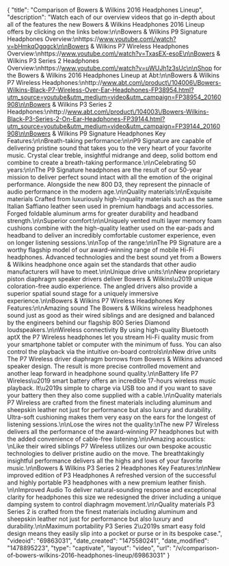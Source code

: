 {
    "title": "Comparison of Bowers & Wilkins 2016 Headphones Lineup",
    "description": "Watch each of our overview videos that go in-depth about all of the features the new Bowers & Wilkins Headphones 2016 Lineup offers by clicking on the links below:\n\nBowers & Wilkins P9 Signature Headphones Overview:\nhttps:\/\/www.youtube.com\/watch?v=bHmkqOgqgck\n\nBowers & Wilkins P7 Wireless Headphones Overview:\nhttps:\/\/www.youtube.com\/watch?v=TxasEX-esoE\n\nBowers & Wilkins P3 Series 2 Headphones Overview:\nhttps:\/\/www.youtube.com\/watch?v=uWUJh1z3sUc\n\nShop for the Bowers & Wilkins 2016 Headphones Lineup at Abt:\n\nBowers & Wilkins P7 Wireless Headphones:\nhttp:\/\/www.abt.com\/product\/104006\/Bowers-Wilkins-Black-P7-Wireless-Over-Ear-Headphones-FP38954.html?utm_source=youtube&utm_medium=video&utm_campaign=FP38954_20160908\n\nBowers & Wilkins P3 Series 2 Headphones:\nhttp:\/\/www.abt.com\/product\/104003\/Bowers-Wilkins-Black-P3-Series-2-On-Ear-Headphones-FP39144.html?utm_source=youtube&utm_medium=video&utm_campaign=FP39144_20160908\n\nBowers & Wilkins P9 Signature Headphones Key Features:\n\nBreath-taking performance:\n\nP9 Signature are capable of delivering pristine sound that takes you to the very heart of your favorite music. Crystal clear treble, insightful midrange and deep, solid bottom end combine to create a breath-taking performance.\n\nCelebrating 50 years:\n\nThe P9 Signature headphones are the result of our 50-year mission to deliver perfect sound intact with all the emotion of the original performance. Alongside the new 800 D3, they represent the pinnacle of audio performance in the modern age.\n\nQuality materials:\n\nExquisite materials Crafted from luxuriously high-\nquality materials such as the same Italian Saffiano leather seen used in premium handbags and accessories. Forged foldable aluminum arms for greater durability and headband strength.\n\nSuperior comfort:\n\nUniquely vented multi layer memory foam cushions combine with the high-quality leather used on the ear-pads and headband to deliver an incredibly comfortable customer experience, even on longer listening sessions.\n\nTop of the range:\n\nThe P9 Signature are a worthy flagship model of our award-winning range of mobile Hi-Fi headphones. Advanced technologies and the best sound yet from a Bowers & Wilkins headphone once again set the standards that other audio manufacturers will have to meet.\n\nUnique drive units:\n\nNew proprietary piston diaphragm speaker drivers deliver Bowers & Wilkins\u2019 unique coloration-free audio experience. The angled drivers also provide a superior spatial sound stage for a uniquely immersive experience.\n\nBowers & Wilkins P7 Wireless Headphones Key Features:\n\nAmazing sound The Bowers & Wilkins wireless headphones sound just as good as their wired siblings and are designed and balanced by the engineers behind our flagship 800 Series Diamond loudspeakers.\n\nWireless connectivity By using high-quality Bluetooth aptX the P7 Wireless headphones let you stream Hi-Fi quality music from your smartphone tablet or computer with the minimum of fuss. You can also control the playback via the intuitive on-board controls\n\nNew drive units The P7 Wireless driver diaphragm borrows from Bowers & Wilkins advanced speaker design. The result is more precise controlled movement and another leap forward in headphone sound quality.\n\nBattery life P7 Wireless\u2019 smart battery offers an incredible 17-hours wireless music playback. It\u2019s simple to charge via USB too and if you want to save your battery then they also come supplied with a cable.\n\nQuality materials P7 Wireless are crafted from the finest materials including aluminum and sheepskin leather not just for performance but also luxury and durability. Ultra-soft cushioning makes them very easy on the ears for the longest of listening sessions.\n\nLose the wires not the quality:\nThe new P7 Wireless delivers all the performance of the award-winning P7 headphones but with the added convenience of cable-free listening.\n\nAmazing acoustics: \nLike their wired siblings P7 Wireless utilizes our own bespoke acoustic technologies to deliver pristine audio on the move. The breathtakingly insightful performance delivers all the highs and lows of your favorite music.\n\nBowers & Wilkins P3 Series 2 Headphones Key Features:\n\nNew improved edition of P3 Headphones A refreshed version of the successful and highly portable P3 headphones with a new premium leather finish. \n\nImproved Audio To deliver natural-sounding response and exceptional clarity for headphones this size we redesigned the driver including a unique damping system to control diaphragm movement.\n\nQuality materials P3 Series 2 is crafted from the finest materials including aluminum and sheepskin leather not just for performance but also luxury and durability.\n\nMaximum portability P3 Series 2\u2019s smart easy fold design means they easily slip into a pocket or purse or in its bespoke case.",
    "videoid": "69863031",
    "date_created": "1475580241",
    "date_modified": "1478895223",
    "type": "captivate",
    "layout": "video",
    "url": "\/v\/comparison-of-bowers-wilkins-2016-headphones-lineup\/69863031"
}
